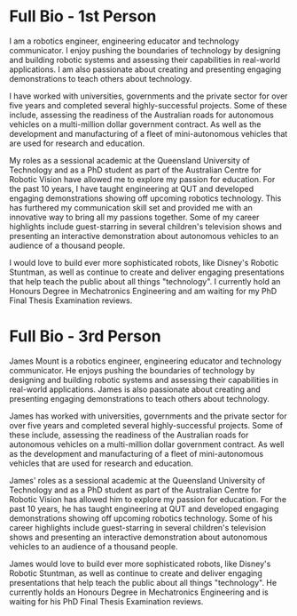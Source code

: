 # Full Bio - 1st Person

I am a robotics engineer, engineering educator and technology communicator. I enjoy pushing the boundaries of technology by designing and building robotic systems and assessing their capabilities in real-world applications. I am also passionate about creating and presenting engaging demonstrations to teach others about technology.

I have worked with universities, governments and the private sector for over five years and completed several highly-successful projects. Some of these include, assessing the readiness of the Australian roads for autonomous vehicles on a multi-million dollar government contract. As well as the development and manufacturing of a fleet of mini-autonomous vehicles that are used for research and education.

My roles as a sessional academic at the Queensland University of Technology and as a PhD student as part of the Australian Centre for Robotic Vision have allowed me to explore my passion for education. For the past 10 years, I have taught engineering at QUT and developed engaging demonstrations showing off upcoming robotics technology. This has furthered my communication skill set and provided me with an innovative way to bring all my passions together. Some of my career highlights include guest-starring in several children's television shows and presenting an interactive demonstration about autonomous vehicles to an audience of a thousand people.

I would love to build ever more sophisticated robots, like Disney's Robotic Stuntman, as well as continue to create and deliver engaging presentations that help teach the public about all things "technology". I currently hold an Honours Degree in Mechatronics Engineering and am waiting for my PhD Final Thesis Examination reviews.

# Full Bio - 3rd Person

James Mount is a robotics engineer, engineering educator and technology communicator. He enjoys pushing the boundaries of technology by designing and building robotic systems and assessing their capabilities in real-world applications. James is also passionate about creating and presenting engaging demonstrations to teach others about technology.

James has worked with universities, governments and the private sector for over five years and completed several highly-successful projects. Some of these include, assessing the readiness of the Australian roads for autonomous vehicles on a multi-million dollar government contract. As well as the development and manufacturing of a fleet of mini-autonomous vehicles that are used for research and education.

James' roles as a sessional academic at the Queensland University of Technology and as a PhD student as part of the Australian Centre for Robotic Vision has allowed him to explore my passion for education. For the past 10 years, he has taught engineering at QUT and developed engaging demonstrations showing off upcoming robotics technology. Some of his career highlights include guest-starring in several children's television shows and presenting an interactive demonstration about autonomous vehicles to an audience of a thousand people.

James would love to build ever more sophisticated robots, like Disney's Robotic Stuntman, as well as continue to create and deliver engaging presentations that help teach the public about all things "technology". He currently holds an Honours Degree in Mechatronics Engineering and is waiting for his PhD Final Thesis Examination reviews.